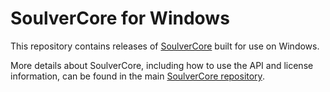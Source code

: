 # SoulverCore for Windows

This repository contains releases of [SoulverCore](https://github.com/soulverteam/SoulverCore) built for use on Windows.

More details about SoulverCore, including how to use the API and license information, can be found in the main [SoulverCore repository](https://github.com/soulverteam/SoulverCore).

